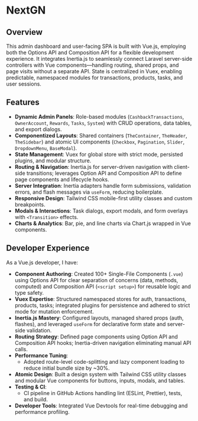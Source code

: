 # NextGN

## Overview

This admin dashboard and user-facing SPA is built with Vue.js, employing both the Options API and Composition API for a flexible development experience. It integrates Inertia.js to seamlessly connect Laravel server-side controllers with Vue components—handling routing, shared props, and page visits without a separate API. State is centralized in Vuex, enabling predictable, namespaced modules for transactions, products, tasks, and user sessions.

## Features

- **Dynamic Admin Panels**: Role-based modules (`CashbackTransactions`, `OwnerAccount`, `Rewards`, `Tasks`, `System`) with CRUD operations, data tables, and export dialogs.
- **Componentized Layouts**: Shared containers (`TheContainer`, `TheHeader`, `TheSidebar`) and atomic UI components (`Checkbox`, `Pagination`, `Slider`, `DropdownMenu`, `BaseModal`).
- **State Management**: Vuex for global store with strict mode, persisted plugins, and modular structure.
- **Routing & Navigation**: Inertia.js for server-driven navigation with client-side transitions; leverages Option API and Composition API to define page components and lifecycle hooks.
- **Server Integration**: Inertia adapters handle form submissions, validation errors, and flash messages via `useForm`, reducing boilerplate.
- **Responsive Design**: Tailwind CSS mobile-first utility classes and custom breakpoints.
- **Modals & Interactions**: Task dialogs, export modals, and form overlays with `<Transition>` effects.
- **Charts & Analytics**: Bar, pie, and line charts via Chart.js wrapped in Vue components.

## Developer Experience

As a Vue.js developer, I have:

- **Component Authoring**: Created 100+ Single-File Components (`.vue`) using Options API for clear separation of concerns (data, methods, computed) and Composition API (`<script setup>`) for reusable logic and type safety.
- **Vuex Expertise**: Structured namespaced stores for auth, transactions, products, tasks; integrated plugins for persistence and adhered to strict mode for mutation enforcement.
- **Inertia.js Mastery**: Configured layouts, managed shared props (auth, flashes), and leveraged `useForm` for declarative form state and server-side validation.
- **Routing Strategy**: Defined page components using Option API and Composition API hooks; Inertia-driven navigation eliminating manual API calls.
- **Performance Tuning**:
  - Adopted route-level code-splitting and lazy component loading to reduce initial bundle size by ~30%.
- **Atomic Design**: Built a design system with Tailwind CSS utility classes and modular Vue components for buttons, inputs, modals, and tables.
- **Testing & CI**:
  - CI pipeline in GitHub Actions handling lint (ESLint, Prettier), tests, and build.
- **Developer Tools**: Integrated Vue Devtools for real-time debugging and performance profiling.
